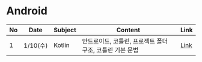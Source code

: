 # Android

| No | Date    | Subject | Content                           | Link                                                                                                                                                                                                                                                                                                                                |
|----|---------|---------|-----------------------------------|-------------------------------------------------------------------------------------------------------------------------------------------------------------------------------------------------------------------------------------------------------------------------------------------------------------------------------------|
| 1  | 1/10(수) | Kotlin  | 안드로이드, 코틀린, 프로젝트 폴더 구조, 코틀린 기본 문법 | [Link](https://github.com/kyukong/SeSAC-java-fullstack/blob/main/8.%20android/%5B1-10%5D_Android_(%EC%95%88%EB%93%9C%EB%A1%9C%EC%9D%B4%EB%93%9C%2C%EC%BD%94%ED%8B%80%EB%A6%B0%2C%ED%94%84%EB%A1%9C%EC%A0%9D%ED%8A%B8_%ED%8F%B4%EB%8D%94_%EA%B5%AC%EC%A1%B0%2C%EC%BD%94%ED%8B%80%EB%A6%B0_%EA%B8%B0%EB%B3%B8_%EB%AC%B8%EB%B2%95).md) |
